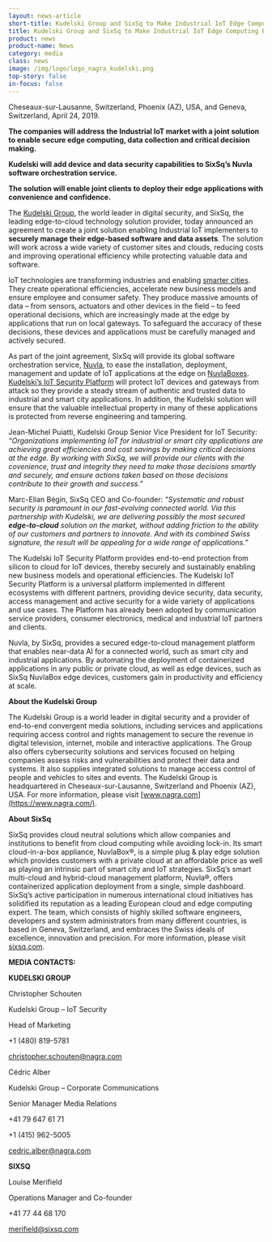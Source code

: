 ```yaml
---
layout: news-article
short-title: Kudelski Group and SixSq to Make Industrial IoT Edge Computing Easy and Secure
title: Kudelski Group and SixSq to Make Industrial IoT Edge Computing Easy and Secure 
product: news
product-name: News
category: media
class: news
image: /img/logo/logo_nagra_kudelski.png
top-story: false
in-focus: false
---
```


Cheseaux-sur-Lausanne, Switzerland, Phoenix (AZ), USA, and Geneva, Switzerland,  April 24, 2019.

**The companies will address the Industrial IoT market with a joint solution to enable secure edge computing, data collection and critical  decision making.**

**Kudelski will add device and data security capabilities to SixSq’s Nuvla software orchestration service.**

**The solution will enable joint clients to deploy their edge applications with convenience and confidence.**


The [Kudelski Group](https://www.nagra.com/), the world leader in digital security, and SixSq, the leading edge-to-cloud technology solution provider, today announced an agreement to create a joint solution enabling Industrial IoT implementers to **securely manage their edge-based software and data assets**. The solution will work across a wide variety of customer sites and clouds, reducing costs and improving operational efficiency while protecting valuable data and software.

IoT technologies are transforming industries and enabling [smarter cities](https://media.sixsq.com/blog/what-is-a-smart-city). They create operational efficiencies, accelerate new business models and ensure employee and consumer safety. They produce massive amounts of data – from sensors, actuators and other devices in the field – to feed operational decisions, which are increasingly made at the edge by applications that run on local gateways. To safeguard the accuracy of these decisions, these devices and applications must be carefully managed and actively secured. 

As part of the joint agreement, SixSq will provide its global software orchestration service, [Nuvla](https://sixsq.com/products-and-services/nuvla/overview), to ease the installation, deployment, management and update of IoT applications at the edge on [NuvlaBoxes](https://sixsq.com/products-and-services/nuvlabox/overview). [Kudelski’s IoT Security Platform](https://www.kudelski-iot.com/) will protect IoT devices and gateways from attack so they provide a steady stream of authentic and trusted data to industrial and smart city applications. In addition, the Kudelski solution will ensure that the valuable intellectual property in many of these applications is protected from reverse engineering and tampering. 

Jean-Michel Puiatti, Kudelski Group Senior Vice President for IoT Security: _“Organizations implementing IoT for industrial or smart city applications are achieving great efficiencies and cost savings by making critical decisions at the edge. By working with SixSq, we will provide our clients with the covenience, trust and integrity they need to make those decisions smartly and securely, and ensure actions taken based on those decisions contribute to their growth and success.”_

Marc-Elian Bégin, SixSq CEO and Co-founder: _“Systematic and robust security is paramount in our fast-evolving connected world. Via this partnership with Kudelski, we are delivering possibly the most secured **edge-to-cloud** solution on the market, without adding friction to the ability of our customers and partners to innovate. And with its combined Swiss signature, the result will be appealing for a wide range of applications.”_

The Kudelski IoT Security Platform provides end-to-end protection from silicon to cloud for IoT devices, thereby securely and sustainably enabling new business models and operational efficiencies. The Kudelski IoT Security Platform is a universal platform implemented in different ecosystems with different partners, providing device security, data security, access management and active security for a wide variety of applications and use cases. The Platform has already been adopted by communication service providers, consumer electronics, medical and industrial IoT partners and clients.  

Nuvla, by SixSq, provides a secured edge-to-cloud management platform that enables near-data AI for a connected world, such as smart city and industrial applications. By automating the deployment of containerized applications in any public or private cloud, as well as edge devices, such as SixSq NuvlaBox edge devices, customers gain in productivity and efficiency at scale.  



**About the Kudelski Group**

The Kudelski Group is a world leader in digital security and a provider of end-to-end convergent media solutions, including services and applications requiring access control and rights management to secure the revenue in digital television, internet, mobile and interactive applications. The Group also offers cybersecurity solutions and services focused on helping companies assess risks and vulnerabilities and protect their data and systems. It also supplies integrated solutions to manage access control of people and vehicles to sites and events. The Kudelski Group is headquartered in Cheseaux-sur-Lausanne, Switzerland and Phoenix (AZ), USA. For more information, please visit [www.nagra.com](https://www.nagra.com/).

**About SixSq**

SixSq provides cloud neutral solutions which allow companies and institutions to benefit from cloud computing while avoiding lock-in. Its smart cloud-in-a-box appliance, NuvlaBox®, is a simple plug & play edge solution which provides customers with a private cloud at an affordable price as well as playing an intrinsic part of smart city and IoT strategies. SixSq’s smart multi-cloud and hybrid-cloud management platform, Nuvla®, offers containerized application deployment from a single, simple dashboard. SixSq’s active participation in numerous international cloud initiatives has solidified its reputation as a leading European cloud and edge computing expert. The team, which consists of highly skilled software engineers, developers and system administrators from many different countries, is based in Geneva, Switzerland, and embraces the Swiss ideals of excellence, innovation and precision. For more information, please visit [sixsq.com](https://sixsq.com/).


**MEDIA CONTACTS:**

**KUDELSKI GROUP**

Christopher Schouten

Kudelski Group – IoT Security

Head of Marketing

+1 (480) 819-5781 

[christopher.schouten@nagra.com](christopher.schouten@nagra.com)

Cédric Alber

Kudelski Group – Corporate Communications

Senior Manager Media Relations

+41 79 647 61 71

+1 (415) 962-5005

[cedric.alber@nagra.com](cedric.alber@nagra.com)

**SIXSQ**

Louise Merifield

Operations Manager and Co-founder

+41 77 44 68 170

[merifield@sixsq.com](merifield@sixsq.com)
